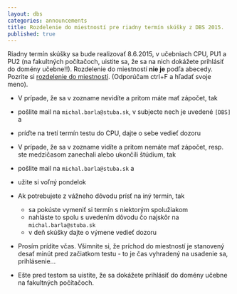 ```yaml
---
layout: dbs
categories: announcements
title: Rozdelenie do miestností pre riadny termín skúšky z DBS 2015.
published: true
---
```

Riadny termín skúšky sa bude realizovať 8.6.2015, v učebniach CPU, PU1 a PU2 (na fakultných počítačoch, uistite sa, že sa na nich dokážete prihlásiť do domény učebne!!). Rozdelenie do miestností <b>nie je</b> podľa abecedy. Pozrite si [rozdelenie do miestností](/DBS2015_RT.pdf). (Odporúčam ctrl+F a hľadať svoje meno).

* V prípade, že sa v zozname nevidíte a pritom máte mať zápočet, tak
 * pošlite mail na `michal.barla@stuba.sk`, v subjecte nech je uvedené `[DBS]` a
 * príďte na tretí termín testu do CPU, dajte o sebe vedieť dozoru

* V prípade, že sa v zozname vidíte a pritom nemáte mať zápočet, resp. ste medzičasom zanechali alebo ukončili štúdium, tak
 * pošlite mail na `michal.barla@stuba.sk` a
 * užite si voľný pondelok

* Ak potrebujete z vážneho dôvodu prísť na iný termín, tak
  * sa pokúste vymeniť si termín s niektorým spolužiakom
  * nahláste to spolu s uvedením dôvodu čo najskôr na `michal.barla@stuba.sk`
  * v deň skúšky dajte o výmene vedieť dozoru

* Prosím prídite včas. Všimnite si, že príchod do miestností je stanovený desať minút pred začiatkom testu - to je čas vyhradený na usadenie sa, prihlásenie...

* Ešte pred testom sa uistite, že sa dokážete prihlásiť do domény učebne na fakultných počítačoch.







